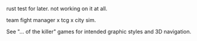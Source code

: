 rust test for later. not working on it at all.


team fight manager x tcg x city sim.


See "... of the killer" games for intended graphic styles and 3D navigation.
